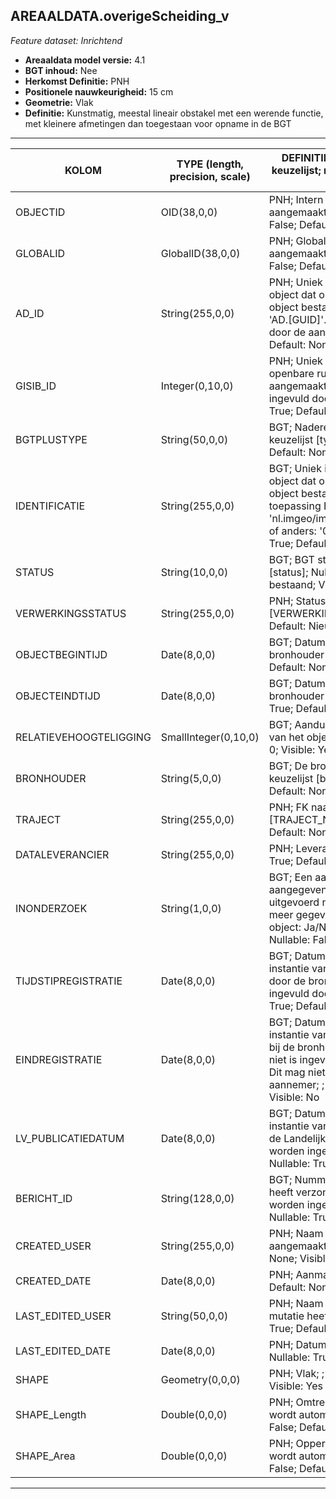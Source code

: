 ## AREAALDATA.overigeScheiding_v

*Feature dataset: Inrichtend*


* __Areaaldata model versie:__ 4.1
* __BGT inhoud:__ Nee
* __Herkomst Definitie:__ PNH
* __Positionele nauwkeurigheid:__ 15 cm
* __Geometrie:__ Vlak
* __Definitie:__ Kunstmatig, meestal lineair obstakel met een werende functie, met kleinere afmetingen dan toegestaan voor opname in de BGT


***

|KOLOM                              |TYPE (length, precision, scale)             	     |DEFINITIE (oorsprong; beschrijving; keuzelijst; nullable; default; zichtbaar in Areaalviewer)|
|------                          	|----          	         |-----    |
|OBJECTID                           |OID(38,0,0)             |PNH; Intern ArcGIS Identificatienummer, aangemaakt door ArcGIS; ; Nullable: False; Default: None; Visible: Yes|
|GLOBALID                           |GlobalID(38,0,0)        |PNH; Global Unique Identifier,  aangemaakt door ArcGIS; ; Nullable: False; Default: None; Visible: No|
|AD_ID                              |String(255,0,0)         |PNH; Uniek identificatienummer voor het object dat onveranderlijk is zolang het object bestaat in Areaaldata: in format 'AD.[GUID]'. Dit moet worden ingevuld door de aannemer; ; Nullable: False; Default: None; Visible: Yes|
|GISIB_ID                           |Integer(0,10,0)         |PNH; Uniek Identificatienummer beheer openbare ruimte (GISIB), wordt aangemaakt in GISIB en mag niet worden ingevuld door de aannemer; ; Nullable: True; Default: None; Visible: No|
|BGTPLUSTYPE                        |String(50,0,0)          |BGT; Nadere type omschrijving in de BGT; keuzelijst [typeOSHVlak]; Nullable: False; Default: None; Visible: No|
|IDENTIFICATIE                      |String(255,0,0)         |BGT; Uniek identificatienummer voor het object dat onveranderlijk is zolang het object bestaat: bevat indien van toepassing BGT/IMKL ID in format 'nl.imgeo/imkl.bronhouderscode.LokaalID' of anders: '00000'.LokaalID; ; Nullable: True; Default: None; Visible: No|
|STATUS                             |String(10,0,0)          |BGT; BGT status van het object; keuzelijst [status]; Nullable: False; Default: bestaand; Visible: No|
|VERWERKINGSSTATUS                  |String(255,0,0)         |PNH; Status van de gegevens; keuzelijst [VERWERKINGSSTATUS]; Nullable: False; Default: Nieuw; Visible: Yes|
|OBJECTBEGINTIJD                    |Date(8,0,0)             |BGT; Datum waarop het object bij de bronhouder is ontstaan; ; Nullable: False; Default: None; Visible: Yes|
|OBJECTEINDTIJD                     |Date(8,0,0)             |BGT; Datum waarop het object bij de bronhouder niet meer geldig is; ; Nullable: True; Default: None; Visible: Yes|
|RELATIEVEHOOGTELIGGING             |SmallInteger(0,10,0)    |BGT; Aanduiding voor de relatieve hoogte van het object; ; Nullable: False; Default: 0; Visible: Yes|
|BRONHOUDER                         |String(5,0,0)           |BGT; De bronhoudercode van het object; keuzelijst [bronhouder]; Nullable: False; Default: None; Visible: No|
|TRAJECT                            |String(255,0,0)         |PNH; FK naar traject_v; keuzelijst [TRAJECT_NAAM] ; Nullable: True; Default: None; Visible: No|
|DATALEVERANCIER                    |String(255,0,0)         |PNH; Leverancier van de data; ; Nullable: True; Default: None; Visible: No|
|INONDERZOEK                        |String(1,0,0)           |BGT; Een aanduiding waarmee wordt aangegeven dat een onderzoek wordt uitgevoerd naar de juistheid van een of meer gegevens van het betreffende object: Ja/Nee; keuzelijst [jaNee]; Nullable: False; Default: N; Visible: No|
|TIJDSTIPREGISTRATIE                |Date(8,0,0)             |BGT; Datum en tijdstip waarop deze instantie van het object is opgenomen door de bronhouder. Dit mag niet worden ingevuld door de aannemer; ; Nullable: True; Default: None; Visible: No|
|EINDREGISTRATIE                    |Date(8,0,0)             |BGT; Datum en tijdstip waarop deze instantie van het object niet meer geldig is bij de bronhouder. Wanneer deze waarde niet is ingevuld is de instantie nog geldig. Dit mag niet worden ingevuld door de aannemer; ; Nullable: True; Default: None; Visible: No|
|LV_PUBLICATIEDATUM                 |Date(8,0,0)             |BGT; Datum en tijdstip waarop deze instantie van het object is opgenomen in de Landelijke Voorziening. Dit mag niet worden ingevuld door de aannemer; ; Nullable: True; Default: None; Visible: No|
|BERICHT_ID                         |String(128,0,0)         |BGT; Nummer van het bericht dat PNH heeft verzonden naar LV. Dit mag niet worden ingevuld door de aannemer; ; Nullable: True; Default: None; Visible: No|
|CREATED_USER                       |String(255,0,0)         |PNH; Naam van gebruiker die de rij heeft aangemaakt; ; Nullable: True; Default: None; Visible: No|
|CREATED_DATE                       |Date(8,0,0)             |PNH; Aanmaakdatum; ; Nullable: True; Default: None; Visible: No|
|LAST_EDITED_USER                   |String(50,0,0)          |PNH; Naam van gebruiker die de laatste mutatie heeft doorgevoerd; ; Nullable: True; Default: None; Visible: No|
|LAST_EDITED_DATE                   |Date(8,0,0)             |PNH; Datum van de laatste mutatie; ; Nullable: True; Default: None; Visible: No|
|SHAPE                              |Geometry(0,0,0)         |PNH; Vlak; ; Nullable: True; Default: None; Visible: Yes|
|SHAPE_Length                       |Double(0,0,0)           |PNH; Omtrek in meters, 5 decimalen. Dit wordt automatisch gevuld; ; Nullable: False; Default: None; Visible: Yes|
|SHAPE_Area                         |Double(0,0,0)           |PNH; Oppervlakte in m2, 5 decimalen. Dit wordt automatisch gevuld; ; Nullable: False; Default: None; Visible: Yes|



***
